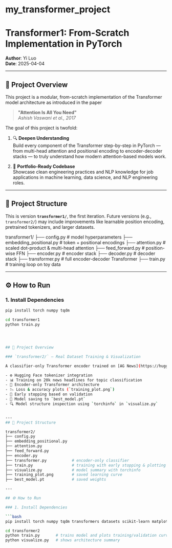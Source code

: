 # my_transformer_project

# Transformer1: From-Scratch Implementation in PyTorch  
**Author**: Yi Luo  
**Date**: 2025-04-04

---

## 📌 Project Overview

This project is a modular, from-scratch implementation of the Transformer model architecture as introduced in the paper  
> **"Attention Is All You Need"**  
> *Ashish Vaswani et al., 2017*

The goal of this project is twofold:

1. 🔍 **Deepen Understanding**  
   Build every component of the Transformer step-by-step in PyTorch — from multi-head attention and positional encoding to encoder-decoder stacks — to truly understand how modern attention-based models work.

2. 💼 **Portfolio-Ready Codebase**  
   Showcase clean engineering practices and NLP knowledge for job applications in machine learning, data science, and NLP engineering roles.

---

## 🧱 Project Structure

This is version **`transformer1/`**, the first iteration. Future versions (e.g., `transformer2/`) may include improvements like learnable position encoding, pretrained tokenizers, and larger datasets.


transformer1/
├── config.py                 # model hyperparameters
├── embedding_positional.py  # token + positional encodings
├── attention.py             # scaled dot-product & multi-head attention
├── feed_forward.py          # position-wise FFN
├── encoder.py               # encoder stack
├── decoder.py               # decoder stack
├── transformer.py           # full encoder-decoder Transformer
├── train.py                 # training loop on toy data



---

## ⚙️ How to Run

### 1. Install Dependencies
```bash
pip install torch numpy tqdm

cd transformer1
python train.py




## 📌 Project Overview

### `transformer2/` — Real Dataset Training & Visualization

A classifier-only Transformer encoder trained on [AG News](https://huggingface.co/datasets/ag_news). This version demonstrates:

- ⚙️ Hugging Face tokenizer integration
- 📊 Training on 20k news headlines for topic classification
- 🧠 Encoder-only Transformer architecture
- 📉 Loss & accuracy plots (`training_plot.png`)
- 🛑 Early stopping based on validation
- 💾 Model saving to `best_model.pt`
- 🔍 Model structure inspection using `torchinfo` in `visualize.py`


---
## 🧱 Project Structure

transformer2/
├── config.py
├── embedding_positional.py
├── attention.py
├── feed_forward.py
├── encoder.py
├── transformer.py           # encoder-only classifier
├── train.py                 # training with early stopping & plotting
├── visualize.py             # model summary with torchinfo
├── training_plot.png        # saved learning curve
├── best_model.pt            # saved weights

---

## ⚙️ How to Run

### 1. Install Dependencies

```bash
pip install torch numpy tqdm transformers datasets scikit-learn matplotlib torchinfo

cd transformer2
python train.py       # trains model and plots training/validation curves
python visualize.py   # shows architecture summary
